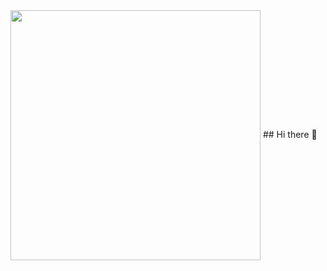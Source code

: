 <img align="center" width="400" src="https://github-readme-stats.vercel.app/api?username={SSTinYukk}&theme=transparent&include_all_commits=true&show_icons=true&hide_border=true" />
## Hi there 👋

<!--
**SSTinYukk/SSTinYukk** is a ✨ _special_ ✨ repository because its `README.md` (this file) appears on your GitHub profile.

Here are some ideas to get you started:

- 🔭 I’m currently working on ...
- 🌱 I’m currently learning ...
- 👯 I’m looking to collaborate on ...
- 🤔 I’m looking for help with ...
- 💬 Ask me about ...
- 📫 How to reach me: ...
- 😄 Pronouns: ...
- ⚡ Fun fact: ...
-->
